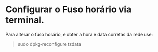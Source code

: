 # Configurar o Fuso horário via terminal.

Para alterar o fuso horário, e obter a hora e data corretas da rede use:

> sudo dpkg-reconfigure tzdata
